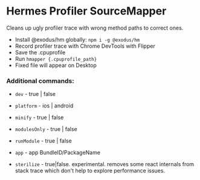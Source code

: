 # Hermes Profiler SourceMapper

Cleans up ugly profiler trace with wrong method paths to correct ones.

- Install @exodus/hm globally: `npm i -g @exodus/hm`
- Record profiler trace with Chrome DevTools with Flipper
- Save the .cpuprofile
- Run `hmapper {.cpuprofile_path}`
- Fixed file will appear on Desktop

### Additional commands:

- `dev` - true | false

- `platform` - ios | android

- `minify` - true | false

- `modulesOnly` - true | false

- `runModule` - true | false

- `app` - app BundleID/PackageName

- `sterilize` - true|false. experimental. removes some react internals from stack trace which don't help to explore performance issues.
